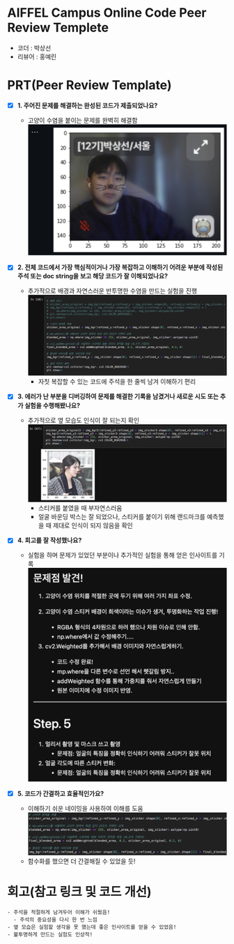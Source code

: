# AIFFEL Campus Online Code Peer Review Templete
- 코더 : 박상선
- 리뷰어 : 홍예린


# PRT(Peer Review Template)
- [x]  **1. 주어진 문제를 해결하는 완성된 코드가 제출되었나요?**
    - 고양이 수염을 붙이는 문제를 완벽히 해결함
      ![result.png](./images/result.png)
    
- [x]  **2. 전체 코드에서 가장 핵심적이거나 가장 복잡하고 이해하기 어려운 부분에 작성된 
주석 또는 doc string을 보고 해당 코드가 잘 이해되었나요?**
    - 추가적으로 배경과 자연스러운 반투명한 수염을 만드는 실험을 진행
      ![comments.png](./images/comments.png)
      - 자칫 복잡할 수 있는 코드에 주석을 한 줄씩 남겨 이해하기 편리
        
- [x]  **3. 에러가 난 부분을 디버깅하여 문제를 해결한 기록을 남겼거나
새로운 시도 또는 추가 실험을 수행해봤나요?**
    - 추가적으로 옆 모습도 인식이 잘 되는지 확인
      ![additional.png](./images/additional.png)
      - 스티커를 붙였을 때 부자연스러움
      - 얼굴 바운딩 박스는 잘 되었으나, 스티커를 붙이기 위해 랜드마크를 예측했을 때 제대로 인식이 되지 않음을 확인
        
- [x]  **4. 회고를 잘 작성했나요?**
    - 실험을 하며 문제가 있었던 부분이나 추가적인 실험을 통해 얻은 인사이트를 기록
      ![retrospect.png](./images/retrospect.png)
        
- [x]  **5. 코드가 간결하고 효율적인가요?**
    - 이해하기 쉬운 네이밍을 사용하여 이해를 도움
      ![easy_naming.png](./images/easy_naming.png)
    - 함수화를 했으면 더 간결해질 수 있었을 듯!

# 회고(참고 링크 및 코드 개선)
```
- 주석을 적절하게 남겨두어 이해가 쉬웠음!
  - 주석의 중요성을 다시 한 번 느낌
- 옆 모습은 실험할 생각을 못 했는데 좋은 인사이트를 얻을 수 있었음!
- 불투명하게 만드는 실험도 인상적!
```

